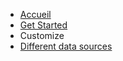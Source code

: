 - [Accueil](/)
- [Get Started](GetStarted.md)
- Customize
- [Different data sources](different-sources.md)
